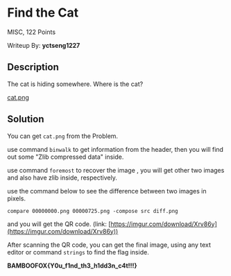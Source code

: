 # Find the Cat

MISC, 122 Points

Writeup By: **yctseng1227**

## Description

The cat is hiding somewhere. Where is the cat?

[cat.png](https://github.com/MacacaHub/CTF-writeups/raw/master/BambooFoxCTF2019/cat.png)

## Solution

You can get `cat.png` from the Problem.

use command `binwalk` to get information from the header, then you will find out some "Zlib compressed data" inside.

use command `foremost` to recover the image , you will get other two images and also have zlib inside,  respectively.

use the command below to see the difference between two images in pixels.
```
compare 00000000.png 00000725.png -compose src diff.png
```

and you will get the QR code. (link: [https://imgur.com/download/Xrv86y](https://imgur.com/download/Xrv86y))

After scanning the QR code, you can get the final image, using any text editor or command `strings` to find the flag inside.


**BAMBOOFOX{Y0u_f1nd_th3_h1dd3n_c4t!!!}**
